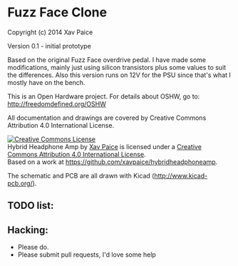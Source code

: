 Fuzz Face Clone
===============

Copyright (c) 2014 Xav Paice

Version 0.1 - initial prototype

Based on the original Fuzz Face overdrive pedal.
I have made some modifications, mainly just using silicon transistors
plus some values to suit the differences.  Also this version runs on
12V for the PSU since that's what I mostly have on the bench.

This is an Open Hardware project. For details about OSHW, go to:
http://freedomdefined.org/OSHW

All documentation and drawings are covered by Creative Commons Attribution
4.0 International License.

<a rel="license" href="http://creativecommons.org/licenses/by/4.0/"><img alt="Creative Commons License" style="border-width:0" src="http://i.creativecommons.org/l/by/4.0/88x31.png" /></a><br /><span xmlns:dct="http://purl.org/dc/terms/" property="dct:title">Hybrid Headphone Amp</span> by <a xmlns:cc="http://creativecommons.org/ns#" href="https://github.com/xavpaice/hybridheadphoneamp" property="cc:attributionName" rel="cc:attributionURL">Xav Paice</a> is licensed under a <a rel="license" href="http://creativecommons.org/licenses/by/4.0/">Creative Commons Attribution 4.0 International License</a>.<br />Based on a work at <a xmlns:dct="http://purl.org/dc/terms/" href="https://github.com/xavpaice/hybridheadphoneamp" rel="dct:source">https://github.com/xavpaice/hybridheadphoneamp</a>.

The schematic and PCB are all drawn with Kicad (http://www.kicad-pcb.org/).

TODO list:
----------

Hacking:
--------
* Please do.
* Please submit pull requests, I'd love some help
